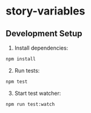 # story-variables

## Development Setup

1. Install dependencies:
```bash
npm install
```

2. Run tests:
```bash
npm test
```

3. Start test watcher:
```bash
npm run test:watch
```
